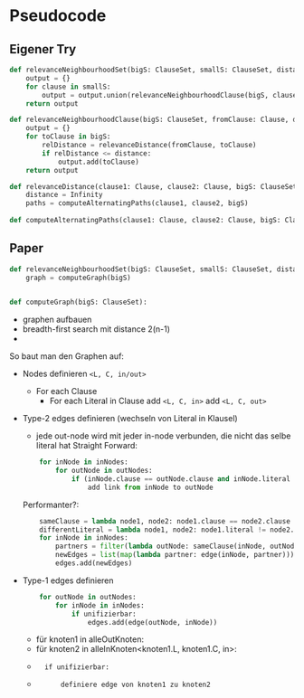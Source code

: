 # Pseudocode

## Eigener Try
```py
def relevanceNeighbourhoodSet(bigS: ClauseSet, smallS: ClauseSet, distance: int):
    output = {}
    for clause in smallS:
        output = output.union(relevanceNeighbourhoodClause(bigS, clause, distance))
    return output

def relevanceNeighbourhoodClause(bigS: ClauseSet, fromClause: Clause, distance: int) -> ClauseSet:
    output = {}
    for toClause in bigS:
        relDistance = relevanceDistance(fromClause, toClause)
        if relDistance <= distance:
            output.add(toClause)
    return output

def relevanceDistance(clause1: Clause, clause2: Clause, bigS: ClauseSet) -> int:
    distance = Infinity
    paths = computeAlternatingPaths(clause1, clause2, bigS)
    
def computeAlternatingPaths(clause1: Clause, clause2: Clause, bigS: ClauseSet):


```
## Paper
```py
def relevanceNeighbourhoodSet(bigS: ClauseSet, smallS: ClauseSet, distance: int):
    graph = computeGraph(bigS)
    

def computeGraph(bigS: ClauseSet):

```

- graphen aufbauen
- breadth-first search mit distance 2(n-1)
- 



So baut man den Graphen auf:
- Nodes definieren ```<L, C, in/out>```
    - For each Clause
        - For each Literal in Clause
            add ```<L, C, in>```
            add ```<L, C, out>```
- Type-2 edges definieren (wechseln von Literal in Klausel)
    - jede out-node wird mit jeder in-node verbunden, die nicht das selbe literal hat
    Straight Forward:
    ```py
        for inNode in inNodes:
            for outNode in outNodes:
                if (inNode.clause == outNode.clause and inNode.literal != outNode.literal):
                    add link from inNode to outNode
    ```
    Performanter?:
    ```py
        sameClause = lambda node1, node2: node1.clause == node2.clause
        differentLiteral = lambda node1, node2: node1.literal != node2.literal
        for inNode in inNodes:
            partners = filter(lambda outNode: sameClause(inNode, outNode) and differentLiteral(inNode, outNode), outNodes)
            newEdges = list(map(lambda partner: edge(inNode, partner)))
            edges.add(newEdges)
    ```
- Type-1 edges definieren
    ```py
        for outNode in outNodes:
            for inNode in inNodes:
                if unifizierbar:
                    edges.add(edge(outNode, inNode))

    ```



    - für knoten1 in alleOutKnoten:
    -   für knoten2 in alleInKnoten\<knoten1.L, knoten1.C, in>:
    -       if unifizierbar:
    -           definiere edge von knoten1 zu knoten2


